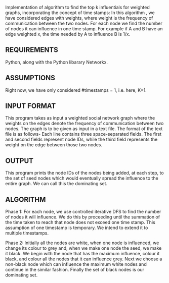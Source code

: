 Implementation of algorithm to find the top k influentials for weighted graphs, incorporating the concept of time stamps:
In this algorithm , we have considered edges with weights, where weight is the frequency of communication between the two nodes. For each node we find the number of nodes it can influence in one time stamp. For example if A and B have an edge weighted x, the time needed by A to influence B is 1/x.

REQUIREMENTS
------------
Python, along with the Python libarary Networkx.


ASSUMPTIONS
-----------
Right now, we have only considered #timestamps = 1, i.e. here, K=1.

INPUT FORMAT
------------
This program takes as input a weighted social network graph where the weights on the edges denote the frequency of communication between two nodes. The graph is to be given as input in a text file. 
The format of the text file is as follows- Each line contains three space-separated fields. The first and second fields represent node IDs, while the third field represents the weight on the edge between those two nodes.

OUTPUT
------
This program prints the node IDs of the nodes being added, at each step, to the set of seed nodes which would eventually spread the influence to the entire graph. We can call this the dominating set.

ALGORITHM
---------
Phase 1: For each node, we use controlled iterative DFS to find the number of nodes it will influence. We do this by proceeding until the summation of the time taken to reach that node does not exceed one time stamp. This assumption of one timestamp is temporary. We intend to extend it to multiple timestamps.

Phase 2: Initially all the nodes are white, when one node is influenced, we change its colour to grey and, when we make one node the seed, we make it black. We begin with the node that has the maximum influence, colour it black, and colour all the nodes that it can influence grey. Next we choose a non-black node which can influence the maximum white nodes and continue in the similar fashion. Finally the set of black nodes is our dominating set.
